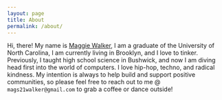 ```yaml
---
layout: page
title: About
permalink: /about/
---
```


Hi, there! My name is [Maggie Walker], I am a graduate of the University of North Carolina, I am currently living in Brooklyn, and I love to tinker. Previously, I taught high school science in Bushwick, and now I am diving head first into the world of computers. I love hip-hop, techno, and radical kindness. My intention is always to help build and support positive communities, so please feel free to reach out to me @ `mags21walker@gmail.com` to grab a coffee or dance outside! 

[Maggie Walker]: http://maggiewalker.github.io